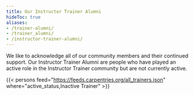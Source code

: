 ```yaml
---
title: Our Instructor Trainer Alumni 
hideToc: true
aliases:
- /trainer-alumni/
- /trainer_alumni/
- /instructor-trainer-alumni/
---
```


We like to acknowledge all of our community members and their continued support. Our Instructor Trainer Alumni are people who have played an active role in the Instructor Trainer community but are not currently active. 

{{< persons feed="https://feeds.carpentries.org/all_trainers.json" where="active_status,Inactive Trainer" >}}